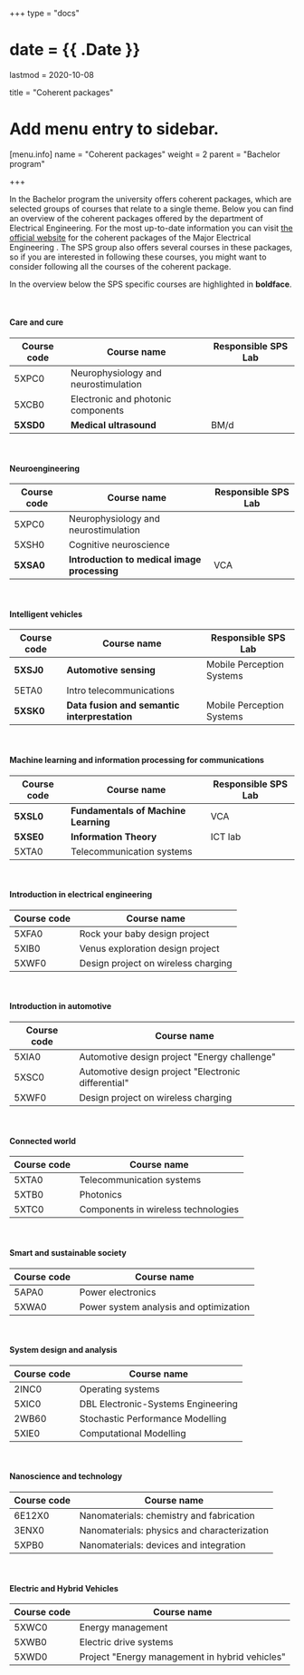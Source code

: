 +++
type = "docs"

# date = {{ .Date }}
lastmod = 2020-10-08

title = "Coherent packages"

# Add menu entry to sidebar.
[menu.info]
  name = "Coherent packages"
  weight = 2
  parent = "Bachelor program"

+++

In the Bachelor program the university offers coherent packages, which are selected groups of courses that relate to a single theme.
Below you can find an overview of the coherent packages offered by the department of Electrical Engineering.
For the most up-to-date information you can visit <a href="https://studiegids.tue.nl/opleidingen/bachelor-college/majors/electrical-engineering/curriculum/electives/coherent-packages/?L=0">the official website</a> for the coherent packages of the Major Electrical Engineering .
The SPS group also offers several courses in these packages, so if you are interested in following these courses, you might want to consider following all the courses of the coherent package.

In the overview below the SPS specific courses are highlighted in **boldface**.

<br>

#### Care and cure
| Course code   | Course name                                            | Responsible SPS Lab  |
|---------------|--------------------------------------------------------|----------------------|
| 5XPC0         | Neurophysiology and neurostimulation                   |                      |
| 5XCB0         | Electronic and photonic components                     |                      |
| **5XSD0**     | **Medical ultrasound**                                 |      BM/d            |

<br>

#### Neuroengineering
| Course code   | Course name                                            | Responsible SPS Lab  |
|---------------|--------------------------------------------------------|----------------------|
| 5XPC0         | Neurophysiology and neurostimulation                   |                      |
| 5XSH0         | Cognitive neuroscience                                 |                      |
| **5XSA0**     | **Introduction to medical image processing**           |     VCA              |

<br>

#### Intelligent vehicles
| Course code   | Course name                                            | Responsible SPS Lab       |
|---------------|--------------------------------------------------------|---------------------------|
| **5XSJ0**     | **Automotive sensing**                                 | Mobile Perception Systems |
| 5ETA0         | Intro telecommunications                               |                           |
| **5XSK0**     | **Data fusion and semantic interprestation**           | Mobile Perception Systems |


<br>

#### Machine learning and information processing for communications
| Course code   | Course name                                            | Responsible SPS Lab  |
|---------------|--------------------------------------------------------|----------------------|
| **5XSL0**     | **Fundamentals of Machine Learning**                   |   VCA                |
| **5XSE0**     | **Information Theory**                                 |   ICT lab            |    
| 5XTA0         | Telecommunication systems                              |                      |

<br>

#### Introduction in electrical engineering
| Course code   | Course name                             |
|---------------|-----------------------------------------|
| 5XFA0         | Rock your baby design project           |
| 5XIB0         | Venus exploration design project        |  
| 5XWF0         | Design project on wireless charging     |

<br>

#### Introduction in automotive
| Course code   | Course name                                            |
|---------------|--------------------------------------------------------|
| 5XIA0         | Automotive design project "Energy challenge"           |
| 5XSC0         | Automotive design project "Electronic differential"    |
| 5XWF0         | Design project on wireless charging                    |

<br>

#### Connected world
| Course code   | Course name                                            |
|---------------|--------------------------------------------------------|
| 5XTA0         | Telecommunication systems                              |
| 5XTB0         | Photonics                                              |
| 5XTC0         | Components in wireless technologies                    |

<br>

#### Smart and sustainable society
| Course code   | Course name                                            |
|---------------|--------------------------------------------------------|
| 5APA0         | Power electronics                                      |
| 5XWA0         | Power system analysis and optimization                 |

<br>

#### System design and analysis
| Course code   | Course name                                            |
|---------------|--------------------------------------------------------|
| 2INC0         | Operating systems                                      |
| 5XIC0         | DBL Electronic-Systems Engineering                     |
| 2WB60         | Stochastic Performance Modelling                       |
| 5XIE0         | Computational Modelling                                |

<br>

#### Nanoscience and technology
| Course code   | Course name                                            |
|---------------|--------------------------------------------------------|
| 6E12X0        | Nanomaterials: chemistry and fabrication               |
| 3ENX0         | Nanomaterials: physics and characterization            |
| 5XPB0         | Nanomaterials: devices and integration                 |


<br>

#### Electric and Hybrid Vehicles
| Course code   | Course name                                            |
|---------------|--------------------------------------------------------|
| 5XWC0         | Energy management                                      |
| 5XWB0         | Electric drive systems                                 |
| 5XWD0         | Project "Energy management in hybrid vehicles"         |
